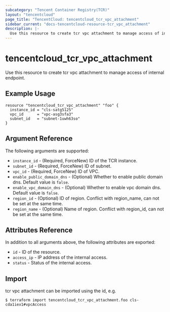```yaml
---
subcategory: "Tencent Container Registry(TCR)"
layout: "tencentcloud"
page_title: "TencentCloud: tencentcloud_tcr_vpc_attachment"
sidebar_current: "docs-tencentcloud-resource-tcr_vpc_attachment"
description: |-
  Use this resource to create tcr vpc attachment to manage access of internal endpoint.
---
```


# tencentcloud_tcr_vpc_attachment

Use this resource to create tcr vpc attachment to manage access of internal endpoint.

## Example Usage

```hcl
resource "tencentcloud_tcr_vpc_attachment" "foo" {
  instance_id = "cls-satg5125"
  vpc_id      = "vpc-asg3sfa3"
  subnet_id   = "subnet-1uwh63so"
}
```

## Argument Reference

The following arguments are supported:

* `instance_id` - (Required, ForceNew) ID of the TCR instance.
* `subnet_id` - (Required, ForceNew) ID of subnet.
* `vpc_id` - (Required, ForceNew) ID of VPC.
* `enable_public_domain_dns` - (Optional) Whether to enable public domain dns. Default value is `false`.
* `enable_vpc_domain_dns` - (Optional) Whether to enable vpc domain dns. Default value is `false`.
* `region_id` - (Optional) ID of region. Conflict with region_name, can not be set at the same time.
* `region_name` - (Optional) Name of region. Conflict with region_id, can not be set at the same time.

## Attributes Reference

In addition to all arguments above, the following attributes are exported:

* `id` - ID of the resource.
* `access_ip` - IP address of the internal access.
* `status` - Status of the internal access.


## Import

tcr vpc attachment can be imported using the id, e.g.

```
$ terraform import tencentcloud_tcr_vpc_attachment.foo cls-cda1iex1#vpcAccess
```

